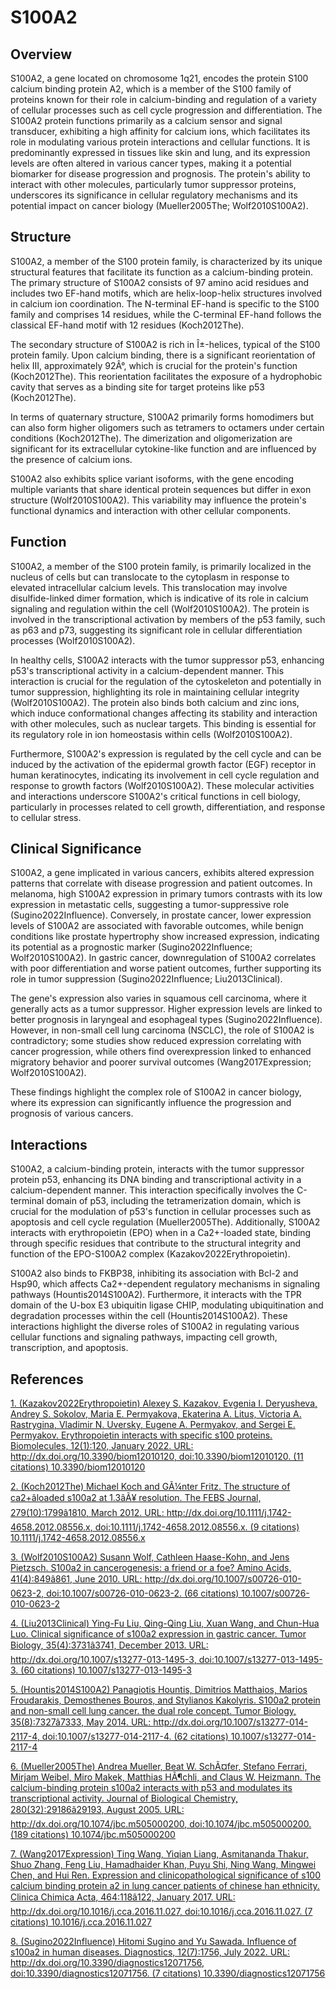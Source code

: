 # S100A2

## Overview
S100A2, a gene located on chromosome 1q21, encodes the protein S100 calcium binding protein A2, which is a member of the S100 family of proteins known for their role in calcium-binding and regulation of a variety of cellular processes such as cell cycle progression and differentiation. The S100A2 protein functions primarily as a calcium sensor and signal transducer, exhibiting a high affinity for calcium ions, which facilitates its role in modulating various protein interactions and cellular functions. It is predominantly expressed in tissues like skin and lung, and its expression levels are often altered in various cancer types, making it a potential biomarker for disease progression and prognosis. The protein's ability to interact with other molecules, particularly tumor suppressor proteins, underscores its significance in cellular regulatory mechanisms and its potential impact on cancer biology (Mueller2005The; Wolf2010S100A2).

## Structure
S100A2, a member of the S100 protein family, is characterized by its unique structural features that facilitate its function as a calcium-binding protein. The primary structure of S100A2 consists of 97 amino acid residues and includes two EF-hand motifs, which are helix-loop-helix structures involved in calcium ion coordination. The N-terminal EF-hand is specific to the S100 family and comprises 14 residues, while the C-terminal EF-hand follows the classical EF-hand motif with 12 residues (Koch2012The).

The secondary structure of S100A2 is rich in Î±-helices, typical of the S100 protein family. Upon calcium binding, there is a significant reorientation of helix III, approximately 92Â°, which is crucial for the protein's function (Koch2012The). This reorientation facilitates the exposure of a hydrophobic cavity that serves as a binding site for target proteins like p53 (Koch2012The).

In terms of quaternary structure, S100A2 primarily forms homodimers but can also form higher oligomers such as tetramers to octamers under certain conditions (Koch2012The). The dimerization and oligomerization are significant for its extracellular cytokine-like function and are influenced by the presence of calcium ions.

S100A2 also exhibits splice variant isoforms, with the gene encoding multiple variants that share identical protein sequences but differ in exon structure (Wolf2010S100A2). This variability may influence the protein's functional dynamics and interaction with other cellular components.

## Function
S100A2, a member of the S100 protein family, is primarily localized in the nucleus of cells but can translocate to the cytoplasm in response to elevated intracellular calcium levels. This translocation may involve disulfide-linked dimer formation, which is indicative of its role in calcium signaling and regulation within the cell (Wolf2010S100A2). The protein is involved in the transcriptional activation by members of the p53 family, such as p63 and p73, suggesting its significant role in cellular differentiation processes (Wolf2010S100A2).

In healthy cells, S100A2 interacts with the tumor suppressor p53, enhancing p53's transcriptional activity in a calcium-dependent manner. This interaction is crucial for the regulation of the cytoskeleton and potentially in tumor suppression, highlighting its role in maintaining cellular integrity (Wolf2010S100A2). The protein also binds both calcium and zinc ions, which induce conformational changes affecting its stability and interaction with other molecules, such as nuclear targets. This binding is essential for its regulatory role in ion homeostasis within cells (Wolf2010S100A2).

Furthermore, S100A2's expression is regulated by the cell cycle and can be induced by the activation of the epidermal growth factor (EGF) receptor in human keratinocytes, indicating its involvement in cell cycle regulation and response to growth factors (Wolf2010S100A2). These molecular activities and interactions underscore S100A2's critical functions in cell biology, particularly in processes related to cell growth, differentiation, and response to cellular stress.

## Clinical Significance
S100A2, a gene implicated in various cancers, exhibits altered expression patterns that correlate with disease progression and patient outcomes. In melanoma, high S100A2 expression in primary tumors contrasts with its low expression in metastatic cells, suggesting a tumor-suppressive role (Sugino2022Influence). Conversely, in prostate cancer, lower expression levels of S100A2 are associated with favorable outcomes, while benign conditions like prostate hypertrophy show increased expression, indicating its potential as a prognostic marker (Sugino2022Influence; Wolf2010S100A2). In gastric cancer, downregulation of S100A2 correlates with poor differentiation and worse patient outcomes, further supporting its role in tumor suppression (Sugino2022Influence; Liu2013Clinical).

The gene's expression also varies in squamous cell carcinoma, where it generally acts as a tumor suppressor. Higher expression levels are linked to better prognosis in laryngeal and esophageal types (Sugino2022Influence). However, in non-small cell lung carcinoma (NSCLC), the role of S100A2 is contradictory; some studies show reduced expression correlating with cancer progression, while others find overexpression linked to enhanced migratory behavior and poorer survival outcomes (Wang2017Expression; Wolf2010S100A2).

These findings highlight the complex role of S100A2 in cancer biology, where its expression can significantly influence the progression and prognosis of various cancers.

## Interactions
S100A2, a calcium-binding protein, interacts with the tumor suppressor protein p53, enhancing its DNA binding and transcriptional activity in a calcium-dependent manner. This interaction specifically involves the C-terminal domain of p53, including the tetramerization domain, which is crucial for the modulation of p53's function in cellular processes such as apoptosis and cell cycle regulation (Mueller2005The). Additionally, S100A2 interacts with erythropoietin (EPO) when in a Ca2+-loaded state, binding through specific residues that contribute to the structural integrity and function of the EPO-S100A2 complex (Kazakov2022Erythropoietin).

S100A2 also binds to FKBP38, inhibiting its association with Bcl-2 and Hsp90, which affects Ca2+-dependent regulatory mechanisms in signaling pathways (Hountis2014S100A2). Furthermore, it interacts with the TPR domain of the U-box E3 ubiquitin ligase CHIP, modulating ubiquitination and degradation processes within the cell (Hountis2014S100A2). These interactions highlight the diverse roles of S100A2 in regulating various cellular functions and signaling pathways, impacting cell growth, transcription, and apoptosis.


## References


[1. (Kazakov2022Erythropoietin) Alexey S. Kazakov, Evgenia I. Deryusheva, Andrey S. Sokolov, Maria E. Permyakova, Ekaterina A. Litus, Victoria A. Rastrygina, Vladimir N. Uversky, Eugene A. Permyakov, and Sergei E. Permyakov. Erythropoietin interacts with specific s100 proteins. Biomolecules, 12(1):120, January 2022. URL: http://dx.doi.org/10.3390/biom12010120, doi:10.3390/biom12010120. (11 citations) 10.3390/biom12010120](https://doi.org/10.3390/biom12010120)

[2. (Koch2012The) Michael Koch and GÃ¼nter Fritz. The structure of ca2+âloaded s100a2 at 1.3âÃ¥ resolution. The FEBS Journal, 279(10):1799â1810, March 2012. URL: http://dx.doi.org/10.1111/j.1742-4658.2012.08556.x, doi:10.1111/j.1742-4658.2012.08556.x. (9 citations) 10.1111/j.1742-4658.2012.08556.x](https://doi.org/10.1111/j.1742-4658.2012.08556.x)

[3. (Wolf2010S100A2) Susann Wolf, Cathleen Haase-Kohn, and Jens Pietzsch. S100a2 in cancerogenesis: a friend or a foe? Amino Acids, 41(4):849â861, June 2010. URL: http://dx.doi.org/10.1007/s00726-010-0623-2, doi:10.1007/s00726-010-0623-2. (66 citations) 10.1007/s00726-010-0623-2](https://doi.org/10.1007/s00726-010-0623-2)

[4. (Liu2013Clinical) Ying-Fu Liu, Qing-Qing Liu, Xuan Wang, and Chun-Hua Luo. Clinical significance of s100a2 expression in gastric cancer. Tumor Biology, 35(4):3731â3741, December 2013. URL: http://dx.doi.org/10.1007/s13277-013-1495-3, doi:10.1007/s13277-013-1495-3. (60 citations) 10.1007/s13277-013-1495-3](https://doi.org/10.1007/s13277-013-1495-3)

[5. (Hountis2014S100A2) Panagiotis Hountis, Dimitrios Matthaios, Marios Froudarakis, Demosthenes Bouros, and Stylianos Kakolyris. S100a2 protein and non-small cell lung cancer. the dual role concept. Tumor Biology, 35(8):7327â7333, May 2014. URL: http://dx.doi.org/10.1007/s13277-014-2117-4, doi:10.1007/s13277-014-2117-4. (62 citations) 10.1007/s13277-014-2117-4](https://doi.org/10.1007/s13277-014-2117-4)

[6. (Mueller2005The) Andrea Mueller, Beat W. SchÃ¤fer, Stefano Ferrari, Mirjam Weibel, Miro Makek, Matthias HÃ¶chli, and Claus W. Heizmann. The calcium-binding protein s100a2 interacts with p53 and modulates its transcriptional activity. Journal of Biological Chemistry, 280(32):29186â29193, August 2005. URL: http://dx.doi.org/10.1074/jbc.m505000200, doi:10.1074/jbc.m505000200. (189 citations) 10.1074/jbc.m505000200](https://doi.org/10.1074/jbc.m505000200)

[7. (Wang2017Expression) Ting Wang, Yiqian Liang, Asmitananda Thakur, Shuo Zhang, Feng Liu, Hamadhaider Khan, Puyu Shi, Ning Wang, Mingwei Chen, and Hui Ren. Expression and clinicopathological significance of s100 calcium binding protein a2 in lung cancer patients of chinese han ethnicity. Clinica Chimica Acta, 464:118â122, January 2017. URL: http://dx.doi.org/10.1016/j.cca.2016.11.027, doi:10.1016/j.cca.2016.11.027. (7 citations) 10.1016/j.cca.2016.11.027](https://doi.org/10.1016/j.cca.2016.11.027)

[8. (Sugino2022Influence) Hitomi Sugino and Yu Sawada. Influence of s100a2 in human diseases. Diagnostics, 12(7):1756, July 2022. URL: http://dx.doi.org/10.3390/diagnostics12071756, doi:10.3390/diagnostics12071756. (7 citations) 10.3390/diagnostics12071756](https://doi.org/10.3390/diagnostics12071756)
